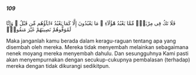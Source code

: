 ##### 109

<span class="ayah">فَلَا تَكُ فِى مِرْيَةٍۢ مِّمَّا يَعْبُدُ هَٰٓؤُلَآءِ ۚ مَا يَعْبُدُونَ إِلَّا كَمَا يَعْبُدُ ءَابَآؤُهُم مِّن قَبْلُ ۚ وَإِنَّا لَمُوَفُّوهُمْ نَصِيبَهُمْ غَيْرَ مَنقُوصٍۢ</span>

<span class="ayah_translation">Maka janganlah kamu berada dalam keragu-raguan tentang apa yang disembah oleh mereka. Mereka tidak menyembah melainkan sebagaimana nenek moyang mereka menyembah dahulu. Dan sesungguhnya Kami pasti akan menyempurnakan dengan secukup-cukupnya pembalasan (terhadap) mereka dengan tidak dikurangi sedikitpun.</span>
